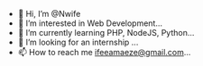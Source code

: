 - 👋 Hi, I’m @Nwife
- 👀 I’m interested in Web Development...
- 🌱 I’m currently learning PHP, NodeJS, Python...
- 💞️ I’m looking for an internship ...
- 📫 How to reach me ifeeamaeze@gmail.com...

<!---
Nwife/Nwife is a ✨ special ✨ repository because its `README.md` (this file) appears on your GitHub profile.
You can click the Preview link to take a look at your changes.
--->
